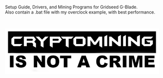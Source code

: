 Setup Guide, Drivers, and Mining Programs for Gridseed G-Blade.<BR> Also contain a .bat file with my overclock example, with best performance.
  
  <BR>
  
 

![Alt text](https://github.com/JonnyBanana/Mining_Stuff/blob/main/Stickers/sticker.jpg)

</BR>
  
